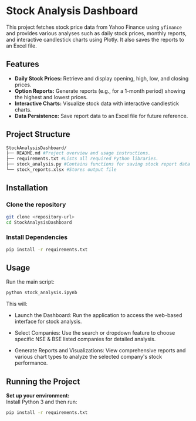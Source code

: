 # Stock Analysis Dashboard

This project fetches stock price data from Yahoo Finance using `yfinance` and provides various analyses such as daily stock prices, monthly reports, and interactive candlestick charts using Plotly. It also saves the reports to an Excel file.

## Features

- **Daily Stock Prices:** Retrieve and display opening, high, low, and closing prices.
- **Option Reports:** Generate reports (e.g., for a 1-month period) showing the highest and lowest prices.
- **Interactive Charts:** Visualize stock data with interactive candlestick charts.
- **Data Persistence:** Save report data to an Excel file for future reference.

## Project Structure

```sh
StockAnalysisDashboard/
├── README.md #Project overview and usage instructions.
├── requirements.txt #Lists all required Python libraries.
├── stock_analysis.py #Contains functions for saving stock report data to an Excel file as well as functions to fetch daily stock prices, generate option reports, and plot interactive candlestick charts.
└── stock_reports.xlsx #Stores output file

```


## Installation

### Clone the repository

```bash
git clone <repository-url>
cd StockAnalysisDashboard
```

### Install Dependencies
```sh
pip install -r requirements.txt
```

## Usage

Run the main script:
```sh
python stock_analysis.ipynb
```
This will:

- Launch the Dashboard: Run the application to access the web-based interface for stock analysis.

- Select Companies: Use the search or dropdown feature to choose specific NSE & BSE listed companies for detailed analysis.

- Generate Reports and Visualizations: View comprehensive reports and various chart types to analyze the selected company's stock performance.

## Running the Project

**Set up your environment:**  
Install Python 3 and then run:
```bash
pip install -r requirements.txt
```

